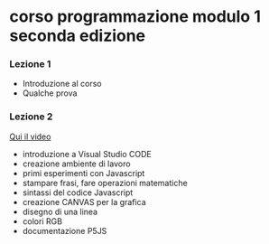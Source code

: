 corso programmazione modulo 1 seconda edizione
==============================================

### Lezione 1

- Introduzione al corso
- Qualche prova

### Lezione 2

[Qui il video](https://youtu.be/qd-rZ5CkErM)

- introduzione a Visual Studio CODE
- creazione ambiente di lavoro
- primi esperimenti con Javascript
- stampare frasi, fare operazioni matematiche
- sintassi del codice Javascript
- creazione CANVAS per la grafica
- disegno di una linea
- colori RGB
- documentazione P5JS

